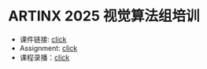 # ARTINX 2025 视觉算法组培训

- 课件链接: [click](https://artinx.club/2025-Vision-Train-Lecture/)
- Assignment: [click](assignment/)
- 课程录播：[click](https://space.bilibili.com/645940972/channel/collectiondetail?sid=3868184)
